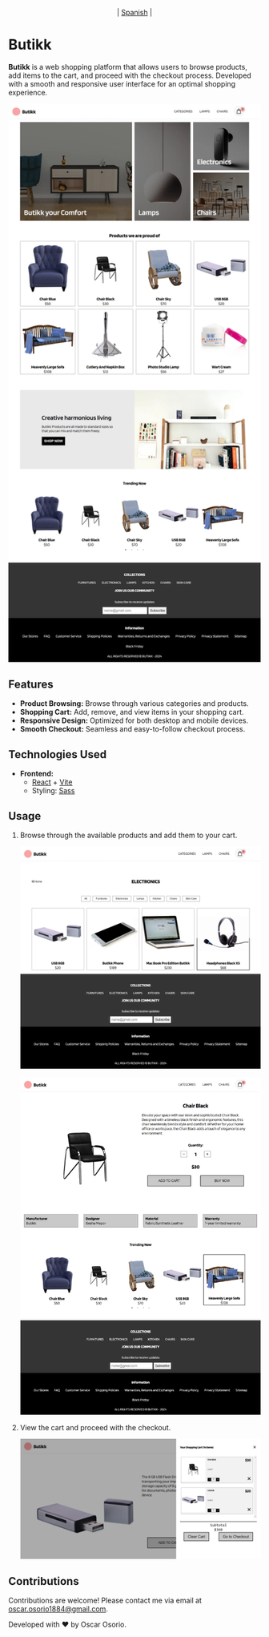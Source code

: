 <p align="center">
  | <a href="https://github.com/OsOsorioP/Butikk/blob/main/README.md" target="_blank">Spanish</a> |
</p>

# Butikk

**Butikk** is a web shopping platform that allows users to browse products, add items to the cart, and proceed with the checkout process. Developed with a smooth and responsive user interface for an optimal shopping experience.  

<p align="center">
  <img src="https://github.com/OsOsorioP/Butikk/blob/main/Imagenes/Butikk-01.webp" alt="Butikk" title="Pantalla de inicio" width="660">
</p>

## Features

- **Product Browsing:** Browse through various categories and products.  
- **Shopping Cart:** Add, remove, and view items in your shopping cart.  
- **Responsive Design:** Optimized for both desktop and mobile devices.  
- **Smooth Checkout:** Seamless and easy-to-follow checkout process.  

## Technologies Used

- **Frontend:**
  - [React](https://reactjs.org/) + [Vite](https://vitejs.dev/)
  - Styling: [Sass](https://sass-lang.com/)
  
## Usage

1. Browse through the available products and add them to your cart.  
   <p align="center">
     <img src="https://github.com/OsOsorioP/Butikk/blob/main/Imagenes/Butikk-02.webp" alt="product-list" title="List products" width="660">
   </p>
   <p align="center">
     <img src="https://github.com/OsOsorioP/Butikk/blob/main/Imagenes/Butikk-03.webp" alt="product" title="Detail product" width="660">
   </p>
2. View the cart and proceed with the checkout.  
   <p align="center">
     <img src="https://github.com/OsOsorioP/Butikk/blob/main/Imagenes/Butikk-04.webp" alt="cart" title="Shopping Cart" width="660">
   </p>

## Contributions  

Contributions are welcome! Please contact me via email at oscar.osorio1884@gmail.com.  

Developed with ❤️ by Oscar Osorio.  
